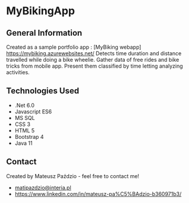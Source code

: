 # MyBikingApp

## General Information
Created as a sample portfolio app : [MyBiking webapp] https://mybiking.azurewebsites.net/
Detects time duration and distance travelled while doing a bike wheelie.
Gather data of free rides and bike tricks from mobile app. Present them classified by time letting analyzing activities.

## Technologies Used
- .Net 6.0
- Javascript ES6
- MS SQL
- CSS 3
- HTML 5
- Bootstrap 4
- Java 11

## Contact
Created by Mateusz Paździo - feel free to contact me!
- matipazdzio@interia.pl
- https://www.linkedin.com/in/mateusz-pa%C5%BAdzio-b360971b3/
